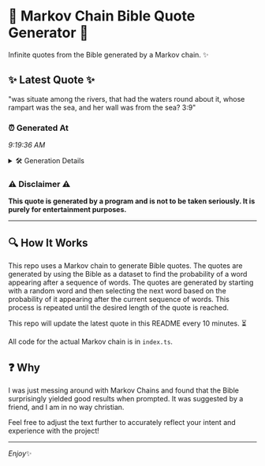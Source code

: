 # 📖 Markov Chain Bible Quote Generator 📖

Infinite quotes from the Bible generated by a Markov chain. ✨

## ✨ Latest Quote ✨
"was situate among the rivers, that had the waters round about it, whose rampart was the sea, and her wall was from the sea? 3:9"

### ⏰ Generated At
*9:19:36 AM*

<details>
    <summary>🛠️ Generation Details</summary>
    <p>
        <strong>🌱 Seed:</strong> was<br>
        <strong>🔄 Iterations:</strong> 24<br>
        <strong>📜 Context History:</strong><br>[ was ]: situate<br>[ was, situate ]: among<br>[ was, situate, among ]: the<br>[ was, situate, among, the ]: rivers,<br>[ was, situate, among, the, rivers, ]: that<br>[ was, situate, among, the, rivers,, that ]: had<br>[ situate, among, the, rivers,, that, had ]: the<br>[ among, the, rivers,, that, had, the ]: waters<br>[ the, rivers,, that, had, the, waters ]: round<br>[ rivers,, that, had, the, waters, round ]: about<br>[ that, had, the, waters, round, about ]: it,<br>[ had, the, waters, round, about, it, ]: whose<br>[ the, waters, round, about, it,, whose ]: rampart<br>[ waters, round, about, it,, whose, rampart ]: was<br>[ round, about, it,, whose, rampart, was ]: the<br>[ about, it,, whose, rampart, was, the ]: sea,<br>[ it,, whose, rampart, was, the, sea, ]: and<br>[ whose, rampart, was, the, sea,, and ]: her<br>[ rampart, was, the, sea,, and, her ]: wall<br>[ was, the, sea,, and, her, wall ]: was<br>[ the, sea,, and, her, wall, was ]: from<br>[ sea,, and, her, wall, was, from ]: the<br>[ and, her, wall, was, from, the ]: sea?<br>[ her, wall, was, from, the, sea? ]: 3:9<br>
    </p>
</details>

### ⚠️ Disclaimer ⚠️
**This quote is generated by a program and is not to be taken seriously. It is purely for entertainment purposes.**

---

## 🔍 How It Works

This repo uses a Markov chain to generate Bible quotes. The quotes are generated by using the Bible as a dataset to find the probability of a word appearing after a sequence of words. The quotes are generated by starting with a random word and then selecting the next word based on the probability of it appearing after the current sequence of words. This process is repeated until the desired length of the quote is reached.

This repo will update the latest quote in this README every 10 minutes. ⏳

All code for the actual Markov chain is in `index.ts`.

## ❓ Why

I was just messing around with Markov Chains and found that the Bible surprisingly yielded good results when prompted. 
It was suggested by a friend, and I am in no way christian.

Feel free to adjust the text further to accurately reflect your intent and experience with the project!

---

*Enjoy*✨
